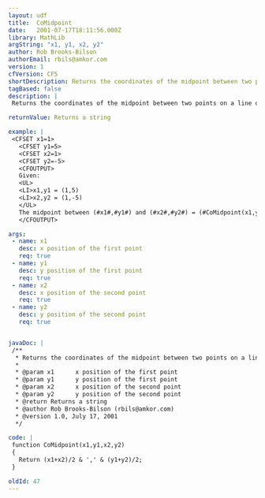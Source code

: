 ```yaml
---
layout: udf
title:  CoMidpoint
date:   2001-07-17T18:11:56.000Z
library: MathLib
argString: "x1, y1, x2, y2"
author: Rob Brooks-Bilson
authorEmail: rbils@amkor.com
version: 1
cfVersion: CF5
shortDescription: Returns the coordinates of the midpoint between two points on a line.
tagBased: false
description: |
 Returns the coordinates of the midpoint between two points on a line on the Cartesian coordinate system.

returnValue: Returns a string

example: |
 <CFSET x1=1>
   <CFSET y1=5>
   <CFSET x2=1>
   <CFSET y2=-5>
   <CFOUTPUT>
   Given:
   <UL>
   <LI>x1,y1 = (1,5)
   <LI>x2,y2 = (1,-5)
   </UL>
   The midpoint between (#x1#,#y1#) and (#x2#,#y2#) = (#CoMidpoint(x1,y1,x2,y2)#)
   </CFOUTPUT>

args:
 - name: x1
   desc: x position of the first point
   req: true
 - name: y1
   desc: y position of the first point
   req: true
 - name: x2
   desc: x position of the second point
   req: true
 - name: y2
   desc: y position of the second point
   req: true


javaDoc: |
 /**
  * Returns the coordinates of the midpoint between two points on a line.
  * 
  * @param x1      x position of the first point 
  * @param y1      y position of the first point 
  * @param x2      x position of the second point 
  * @param y2      y position of the second point 
  * @return Returns a string 
  * @author Rob Brooks-Bilson (rbils@amkor.com) 
  * @version 1.0, July 17, 2001 
  */

code: |
 function CoMidpoint(x1,y1,x2,y2)
 {
   Return (x1+x2)/2 & ',' & (y1+y2)/2;
 }

oldId: 47
---
```


